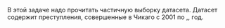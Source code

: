 В этой задаче надо прочитать частичную выборку датасета. Датасет содержит преступления, совершенные в Чикаго с 2001 по ,, год.